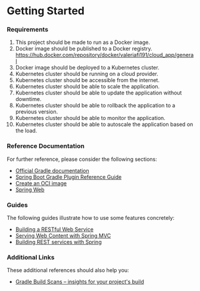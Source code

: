 # Getting Started

### Requirements

1. This project should be made to run as a Docker image.
2. Docker image should be published to a Docker registry.
   https://hub.docker.com/repository/docker/valeriafi191/cloud_app/general
4. Docker image should be deployed to a Kubernetes cluster.
5. Kubernetes cluster should be running on a cloud provider.
6. Kubernetes cluster should be accessible from the internet.
7. Kubernetes cluster should be able to scale the application.
8. Kubernetes cluster should be able to update the application without downtime.
9. Kubernetes cluster should be able to rollback the application to a previous version.
10. Kubernetes cluster should be able to monitor the application.
11. Kubernetes cluster should be able to autoscale the application based on the load.

### Reference Documentation

For further reference, please consider the following sections:

* [Official Gradle documentation](https://docs.gradle.org)
* [Spring Boot Gradle Plugin Reference Guide](https://docs.spring.io/spring-boot/docs/3.2.4/gradle-plugin/reference/html/)
* [Create an OCI image](https://docs.spring.io/spring-boot/docs/3.2.4/gradle-plugin/reference/html/#build-image)
* [Spring Web](https://docs.spring.io/spring-boot/docs/3.2.4/reference/htmlsingle/index.html#web)

### Guides

The following guides illustrate how to use some features concretely:

* [Building a RESTful Web Service](https://spring.io/guides/gs/rest-service/)
* [Serving Web Content with Spring MVC](https://spring.io/guides/gs/serving-web-content/)
* [Building REST services with Spring](https://spring.io/guides/tutorials/rest/)

### Additional Links

These additional references should also help you:

* [Gradle Build Scans – insights for your project's build](https://scans.gradle.com#gradle)

